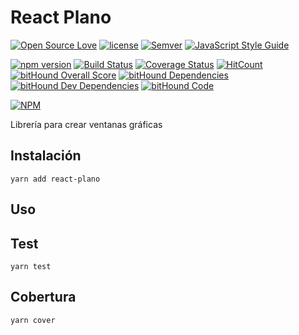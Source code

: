 React Plano
===========

[![Open Source Love](https://badges.frapsoft.com/os/v2/open-source.svg?v=102)](https://github.com/ellerbrock/open-source-badge/)
[![license](https://img.shields.io/github/license/mashape/apistatus.svg)]()
[![Semver](http://img.shields.io/SemVer/2.0.0.png)](http://semver.org/spec/v2.0.0.html)
[![JavaScript Style Guide](https://img.shields.io/badge/code_style-standard-brightgreen.svg)](https://standardjs.com)

[![npm version](https://badge.fury.io/js/react-plano.svg)](https://badge.fury.io/js/react-plano)
[![Build Status](https://travis-ci.org/lmsp/react-plano.svg?branch=master)](https://travis-ci.org/lmsp/react-plano)
[![Coverage Status](https://coveralls.io/repos/github/lmsp/react-plano/badge.svg?branch=master)](https://coveralls.io/github/lmsp/react-plano?branch=master)
[![HitCount](http://hits.dwyl.io/lmsp/react-plano.svg)](http://hits.dwyl.io/lmsp/react-plano)
[![bitHound Overall Score](https://www.bithound.io/github/lmsp/react-plano/badges/score.svg)](https://www.bithound.io/github/lmsp/react-plano)
[![bitHound Dependencies](https://www.bithound.io/github/lmsp/react-plano/badges/dependencies.svg)](https://www.bithound.io/github/lmsp/react-plano/master/dependencies/npm)
[![bitHound Dev Dependencies](https://www.bithound.io/github/lmsp/react-plano/badges/devDependencies.svg)](https://www.bithound.io/github/lmsp/react-plano/master/dependencies/npm)
[![bitHound Code](https://www.bithound.io/github/lmsp/react-plano/badges/code.svg)](https://www.bithound.io/github/lmsp/react-plano)

[![NPM](https://nodei.co/npm/react-plano.png?downloads=true&downloadRank=true&stars=true)](https://nodei.co/npm/react-plano/)

Librería para crear ventanas gráficas

## Instalación

  `yarn add react-plano`

## Uso

## Test

  `yarn test`

## Cobertura

  `yarn cover`
